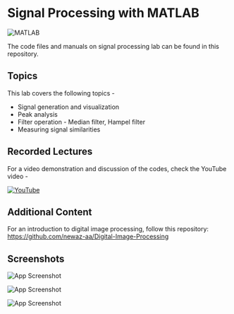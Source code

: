 
# Signal Processing with MATLAB



![MATLAB](https://img.shields.io/badge/MATLAB-2022a-red)



The code files and manuals on signal processing lab can be found in this repository.

## Topics

This lab covers the following topics -

* Signal generation and visualization
* Peak analysis
* Filter operation - Median filter, Hampel filter
* Measuring signal similarities
## Recorded Lectures
For a video demonstration and discussion of the codes, check the YouTube video -

[![YouTube](https://img.shields.io/badge/YouTube-Video-red)](https://www.youtube.com/watch?v=37S29Pa6kMg&ab_channel=TheGrayWolf)

## Additional Content
For an introduction to digital image processing, follow this repository: https://github.com/newaz-aa/Digital-Image-Processing


## Screenshots

![App Screenshot](https://github.com/newaz-aa/Signal_Processing_Lab/blob/main/Figures/sunspt_vs_year_6.png)


![App Screenshot](https://github.com/newaz-aa/Signal_Processing_Lab/blob/main/Figures/hampel.png)


![App Screenshot](https://github.com/newaz-aa/Signal_Processing_Lab/blob/main/Figures/median_filter_2.png)
